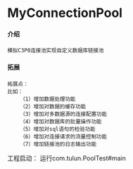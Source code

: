 # MyConnectionPool

#### 介绍
    模拟C3P0连接池实现自定义数据库链接池

#### 拓展
    拓展点：
    比如：
        （1）增加数据处理功能
        （2）增加对数据的缓存功能
        （3）增加对多数据源的连接配置功能
        （4）增加对数据库的批量操作功能
        （5）增加对sql语句的检验功能
        （6）增加对连接请求的流量控制功能
        （7）增加链接池的日志输出功能

工程启动：
运行com.tulun.PoolTest#main


